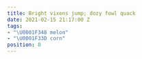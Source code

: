 ```yaml
---
title: Bright vixens jump; dozy fowl quack
date: 2021-02-15 21:17:00 Z
tags:
- "\U0001F348 melon"
- "\U0001F33D corn"
position: 8
---
```


